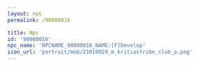 ```yaml
---
layout: npc
permalink: /90000016

title: Npc
id: '90000016'
npc_name: 'NPCNAME_90000016_NAME:[F]Develop'
icon_url: 'portrait/mob/21010024_m_kritiastribe_club_p.png'
---
```

